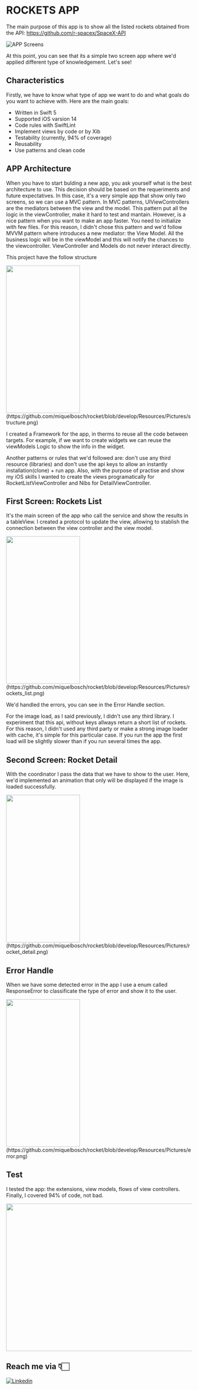 # ROCKETS APP

The main purpose of this app is to show all the listed rockets obtained from the API: https://github.com/r-spacex/SpaceX-API

![APP Screens](https://github.com/miquelbosch/rocket/blob/develop/Resources/GIFs/demo.gif)

At this point, you can see that its a simple two screen app where we'd applied different type of knowledgement. Let's see!

## Characteristics 
Firstly, we have to know what type of app we want to do and what goals do you want to achieve with. Here are the main goals:

* Written in Swift 5
* Supported iOS varsion 14
* Code rules with SwiftLint
* Implement views by code or by Xib
* Testability (currently, 94% of coverage)
* Reusability
* Use patterns and clean code

## APP Architecture
When you have to start bulding a new app, you ask yourself what is the best architecture to use. This decision should be based on the requeriments and future expectatives. In this case, it's a very simple app that show only two screens, so we can use a MVC pattern. In MVC patterns, UIViewControllers are the mediators between the view and the model. This pattern put all the logic in the viewController, make it hard to test and mantain. However, is a nice pattern when you want to make an app faster. You need to initialize with few files. For this reason, I didn't chose this pattern and we'd follow MVVM pattern where introduces a new mediator: the View Model. All the business logic will be in the viewModel and this will notify the chances to the viewcontroller. ViewController and Models do not never interact directly.

This project have the follow structure

<img src="Resources/Pictures/structure.png" width="200" height="400">
(https://github.com/miquelbosch/rocket/blob/develop/Resources/Pictures/structure.png)

I created a Framework for the app, in therms to reuse all the code between targets. For example, if we want to create widgets we can reuse the viewModels Logic to show the info in the widget. 

Another patterns or rules that we'd followed are: don't use any third resource (libraries) and don't use the api keys to allow an instantly installation(clone) + run app. Also, with the purpose of practise and show my iOS skills I wanted to create the views programatically for RocketListViewController and Nibs for DetailViewController.

## First Screen: Rockets List
It's the main screen of the app who call the service and show the results in a tableView. I created a protocol to update the view, allowing to stablish the connection between the view controller and the view model. 

<img src="Resources/Pictures/rockets_list.png" width="200" height="400">
(https://github.com/miquelbosch/rocket/blob/develop/Resources/Pictures/rockets_list.png)

We'd handled the errors, you can see in the Error Handle section.

For the image load, as I said previously, I didn't use any third library. I experiment that this api, without keys allways return a short list of rockets. For this reason, I didn't used any third party or make a strong image loader with cache, it's simple for this particular case. If you run the app the first load will be slightly slower than if you run several times the app. 

## Second Screen: Rocket Detail
With the coordinator I pass the data that we have to show to the user. Here, we'd implemented an animation that only will be displayed if the image is loaded successfully.

<img src="Resources/Pictures/rocket_detail.png" width="200" height="400">
(https://github.com/miquelbosch/rocket/blob/develop/Resources/Pictures/rocket_detail.png)

## Error Handle
When we have some detected error in the app I use a enum called ResponseError to classificate the type of error and show it to the user.

<img src="Resources/Pictures/error.png" width="200" height="400">
(https://github.com/miquelbosch/rocket/blob/develop/Resources/Pictures/error.png)

## Test
I tested the app: the extensions, view models, flows of view controllers. Finally, I covered 94% of code, not bad. 

<img src="Resources/Pictures/coverage.png" width="600" height="400">

## Reach me via 👇🏻

 [![Linkedin](https://raw.githubusercontent.com/Shubham0812/SearchX/master/linkedIn.png)](https://www.linkedin.com/in/miquelboschcortes/)





